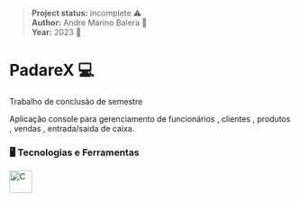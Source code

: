 > **Project status:** incomplete :warning: </br>
> **Author:** Andre Marino Balera :busts_in_silhouette: </br>
> **Year:** 2023 :date:

# PadareX :computer:
Trabalho de conclusão de semestre

Aplicação console para gerenciamento de funcionários , clientes , produtos , vendas , entrada/saida de caixa.

### 🖥️ Tecnologias e Ferramentas 
<p align="left">
<img width="40px" src="https://cdn.jsdelivr.net/gh/devicons/devicon/icons/c/c-original.svg" title = "C"/>
</p>

